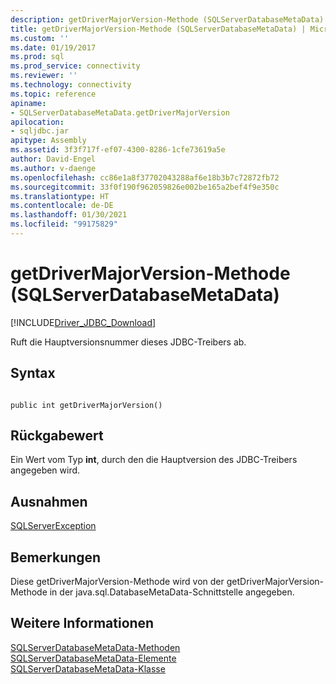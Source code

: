 ```yaml
---
description: getDriverMajorVersion-Methode (SQLServerDatabaseMetaData)
title: getDriverMajorVersion-Methode (SQLServerDatabaseMetaData) | Microsoft-Dokumentation
ms.custom: ''
ms.date: 01/19/2017
ms.prod: sql
ms.prod_service: connectivity
ms.reviewer: ''
ms.technology: connectivity
ms.topic: reference
apiname:
- SQLServerDatabaseMetaData.getDriverMajorVersion
apilocation:
- sqljdbc.jar
apitype: Assembly
ms.assetid: 3f3f717f-ef07-4300-8286-1cfe73619a5e
author: David-Engel
ms.author: v-daenge
ms.openlocfilehash: cc86e1a8f37702043288af6e18b3b7c72872fb72
ms.sourcegitcommit: 33f0f190f962059826e002be165a2bef4f9e350c
ms.translationtype: HT
ms.contentlocale: de-DE
ms.lasthandoff: 01/30/2021
ms.locfileid: "99175829"
---
```

# <a name="getdrivermajorversion-method-sqlserverdatabasemetadata"></a>getDriverMajorVersion-Methode (SQLServerDatabaseMetaData)
[!INCLUDE[Driver_JDBC_Download](../../../includes/driver_jdbc_download.md)]

  Ruft die Hauptversionsnummer dieses JDBC-Treibers ab.  
  
## <a name="syntax"></a>Syntax  
  
```  
  
public int getDriverMajorVersion()  
```  
  
## <a name="return-value"></a>Rückgabewert  
 Ein Wert vom Typ **int**, durch den die Hauptversion des JDBC-Treibers angegeben wird.  
  
## <a name="exceptions"></a>Ausnahmen  
 [SQLServerException](../../../connect/jdbc/reference/sqlserverexception-class.md)  
  
## <a name="remarks"></a>Bemerkungen  
 Diese getDriverMajorVersion-Methode wird von der getDriverMajorVersion-Methode in der java.sql.DatabaseMetaData-Schnittstelle angegeben.  
  
## <a name="see-also"></a>Weitere Informationen  
 [SQLServerDatabaseMetaData-Methoden](../../../connect/jdbc/reference/sqlserverdatabasemetadata-methods.md)   
 [SQLServerDatabaseMetaData-Elemente](../../../connect/jdbc/reference/sqlserverdatabasemetadata-members.md)   
 [SQLServerDatabaseMetaData-Klasse](../../../connect/jdbc/reference/sqlserverdatabasemetadata-class.md)  
  
  

